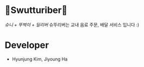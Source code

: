 # 🛵Swutturiber🛵
*슈니 + 뚜벅이 + 딜리버*
슈뚜리버는 교내 음료 주문, 배달 서비스 입니다 :)

# Developer
- Hyunjung Kim, Jiyoung Ha

